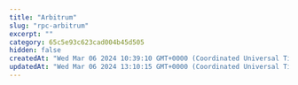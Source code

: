 ```yaml
---
title: "Arbitrum"
slug: "rpc-arbitrum"
excerpt: ""
category: 65c5e93c623cad004b45d505
hidden: false
createdAt: "Wed Mar 06 2024 10:39:10 GMT+0000 (Coordinated Universal Time)"
updatedAt: "Wed Mar 06 2024 13:10:15 GMT+0000 (Coordinated Universal Time)"
---
```

